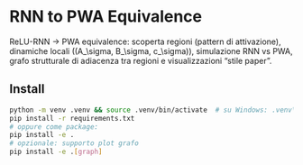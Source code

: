 # RNN to PWA Equivalence

ReLU-RNN → PWA equivalence: scoperta regioni (pattern di attivazione), dinamiche locali
\((A_\sigma, B_\sigma, c_\sigma)\), simulazione RNN vs PWA, grafo strutturale di adiacenza tra regioni e
visualizzazioni “stile paper”.

## Install

```bash
python -m venv .venv && source .venv/bin/activate  # su Windows: .venv\Scripts\activate
pip install -r requirements.txt
# oppure come package:
pip install -e .
# opzionale: supporto plot grafo
pip install -e .[graph]
